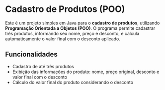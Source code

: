 # Cadastro de Produtos (POO)

Este é um projeto simples em Java para o **cadastro de produtos**, utilizando **Programação Orientada a Objetos (POO)**. O programa permite cadastrar três produtos, informando seu nome, preço e desconto, e calcula automaticamente o valor final com o desconto aplicado.

## Funcionalidades

- Cadastro de até três produtos
- Exibição das informações do produto: nome, preço original, desconto e valor final com o desconto
- Cálculo do valor final do produto considerando o desconto
